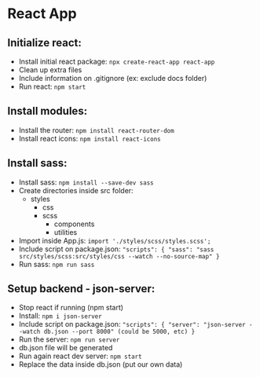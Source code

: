 # React App

## Initialize react:
- Install initial react package: `npx create-react-app react-app`
- Clean up extra files
- Include information on .gitignore (ex: exclude docs folder)
- Run react: `npm start`

## Install modules:
- Install the router: `npm install react-router-dom`
- Install react icons: `npm install react-icons`

## Install sass:
- Install sass: `npm install --save-dev sass`
- Create directories inside src folder:
  - styles
    - css
    - scss
      - components
      - utilities
- Import inside App.js: `import './styles/scss/styles.scss';`
- Include script on package.json:
  `"scripts": {
    "sass": "sass src/styles/scss:src/styles/css --watch --no-source-map"
  }`
- Run sass: `npm run sass`

## Setup backend - json-server:
- Stop react if running (npm start)
- Install: `npm i json-server`
- Include script on package.json:
  `"scripts": {
      "server": "json-server --watch db.json --port 8000" (could be 5000, etc)
    }`
- Run the server: `npm run server`
- db.json file will be generated
- Run again react dev server: `npm start`
- Replace the data inside db.json (put our own data)
